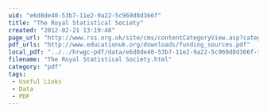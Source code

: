 ```yaml
---
uid: "e6d8de40-53b7-11e2-9a22-5c969d8d366f"
title: "The Royal Statistical Society"
created: "2012-02-21 13:19:48"
page_url: "http://www.rss.org.uk/site/cms/contentCategoryView.asp?category=71"
pdf_urls: "http://www.educationuk.org/downloads/funding_sources.pdf"
local_pdf: "../../hrwgc-pdf/data/e6d8de40-53b7-11e2-9a22-5c969d8d366f-the-royal-statistical-society.pdf"
filename: "The Royal Statistical Society.html"
category: "pdf"
tags: 
 - Useful Links
 - Data
 - PDF
---
```

